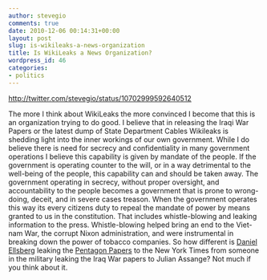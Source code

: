 ```yaml
---
author: stevegio
comments: true
date: 2010-12-06 00:14:31+00:00
layout: post
slug: is-wikileaks-a-news-organization
title: Is WikiLeaks a News Organization?
wordpress_id: 46
categories:
- politics
---
```


http://twitter.com/stevegio/status/10702999592640512

The more I think about WikiLeaks the more convinced I become that this is an organization trying to do good. I believe that in releasing the Iraqi War Papers or the latest dump of State Department Cables Wikileaks is shedding light into the inner workings of our own government.  While I do believe there is need for secrecy and confidentiality in many government operations I believe this capability is given by mandate of the people.  If the government is operating counter to the will, or in a way detrimental to the well-being of the people, this capability can and should be taken away.  The government operating in secrecy, without proper oversight, and accountability to the people becomes a government that is prone to wrong-doing, deceit, and in severe cases treason. When the government operates this way its every citizens duty to repeal the mandate of power by means granted to us in the constitution. That includes whistle-blowing and leaking information to the press.
Whistle-blowing helped bring an end to the Viet-nam War, the corrupt Nixon administration, and were instrumental in breaking down the power of tobacco companies. So how different is [Daniel Ellsberg](http://en.wikipedia.org/wiki/Daniel_Ellsberg) leaking the [Pentagon Papers](http://en.wikipedia.org/wiki/Pentagon_Papers) to the New York Times from someone in the military leaking the Iraq War papers to Julian Assange? Not much if you think about it.

